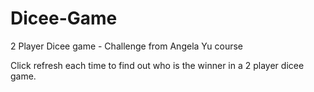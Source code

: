 # Dicee-Game
2 Player Dicee game - Challenge from Angela Yu course

Click refresh each time to find out who is the winner in a 2 player dicee game.

